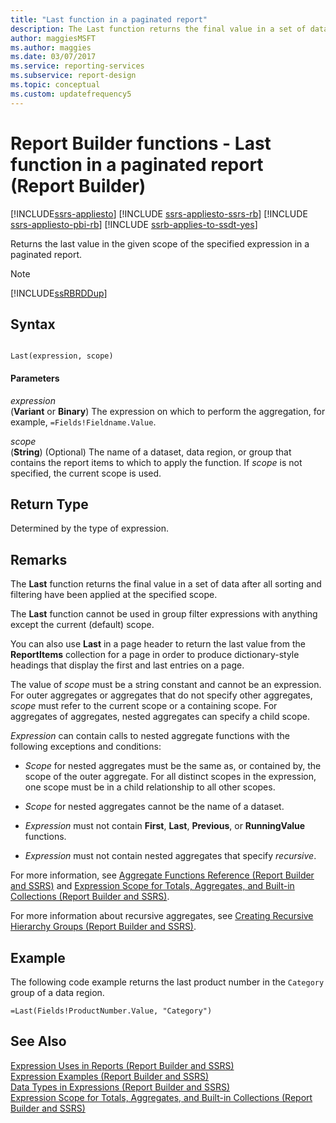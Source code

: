 ```yaml
---
title: "Last function in a paginated report"
description: The Last function returns the final value in a set of data in a paginated report after all sorting and filtering have been applied at the specified scope in Report Builder.
author: maggiesMSFT
ms.author: maggies
ms.date: 03/07/2017
ms.service: reporting-services
ms.subservice: report-design
ms.topic: conceptual
ms.custom: updatefrequency5
---
```

# Report Builder functions - Last function in a paginated report (Report Builder)

[!INCLUDE[ssrs-appliesto](../../includes/ssrs-appliesto.md)] [!INCLUDE [ssrs-appliesto-ssrs-rb](../../includes/ssrs-appliesto-ssrs-rb.md)] [!INCLUDE [ssrs-appliesto-pbi-rb](../../includes/ssrs-appliesto-pbi-rb.md)] [!INCLUDE [ssrb-applies-to-ssdt-yes](../../includes/ssrb-applies-to-ssdt-yes.md)]

  Returns the last value in the given scope of the specified expression in a paginated report.  
  
> [!NOTE]  
>  [!INCLUDE[ssRBRDDup](../../includes/ssrbrddup-md.md)]  
  
## Syntax  
  
```  
  
Last(expression, scope)  
```  
  
#### Parameters  
 *expression*  
 (**Variant** or **Binary**) The expression on which to perform the aggregation, for example, `=Fields!Fieldname.Value`.  
  
 *scope*  
 (**String**) (Optional) The name of a dataset, data region, or group that contains the report items to which to apply the function. If *scope* is not specified, the current scope is used.  
  
## Return Type  
 Determined by the type of expression.  
  
## Remarks  
 The **Last** function returns the final value in a set of data after all sorting and filtering have been applied at the specified scope.  
  
 The **Last** function cannot be used in group filter expressions with anything except the current (default) scope.  
  
 You can also use **Last** in a page header to return the last value from the **ReportItems** collection for a page in order to produce dictionary-style headings that display the first and last entries on a page.  
  
 The value of *scope* must be a string constant and cannot be an expression. For outer aggregates or aggregates that do not specify other aggregates, *scope* must refer to the current scope or a containing scope. For aggregates of aggregates, nested aggregates can specify a child scope.  
  
 *Expression* can contain calls to nested aggregate functions with the following exceptions and conditions:  
  
-   *Scope* for nested aggregates must be the same as, or contained by, the scope of the outer aggregate. For all distinct scopes in the expression, one scope must be in a child relationship to all other scopes.  
  
-   *Scope* for nested aggregates cannot be the name of a dataset.  
  
-   *Expression* must not contain **First**, **Last**, **Previous**, or **RunningValue** functions.  
  
-   *Expression* must not contain nested aggregates that specify *recursive*.  
  
 For more information, see [Aggregate Functions Reference &#40;Report Builder and SSRS&#41;](../../reporting-services/report-design/report-builder-functions-aggregate-functions-reference.md) and [Expression Scope for Totals, Aggregates, and Built-in Collections &#40;Report Builder and SSRS&#41;](../../reporting-services/report-design/expression-scope-for-totals-aggregates-and-built-in-collections.md).  
  
 For more information about recursive aggregates, see [Creating Recursive Hierarchy Groups &#40;Report Builder and SSRS&#41;](../../reporting-services/report-design/creating-recursive-hierarchy-groups-report-builder-and-ssrs.md).  
  
## Example  
 The following code example returns the last product number in the `Category` group of a data region.  
  
```  
=Last(Fields!ProductNumber.Value, "Category")  
```  
  
## See Also  
 [Expression Uses in Reports &#40;Report Builder and SSRS&#41;](../../reporting-services/report-design/expression-uses-in-reports-report-builder-and-ssrs.md)   
 [Expression Examples &#40;Report Builder and SSRS&#41;](../../reporting-services/report-design/expression-examples-report-builder-and-ssrs.md)   
 [Data Types in Expressions &#40;Report Builder and SSRS&#41;](../../reporting-services/report-design/data-types-in-expressions-report-builder-and-ssrs.md)   
 [Expression Scope for Totals, Aggregates, and Built-in Collections &#40;Report Builder and SSRS&#41;](../../reporting-services/report-design/expression-scope-for-totals-aggregates-and-built-in-collections.md)  
  
  
